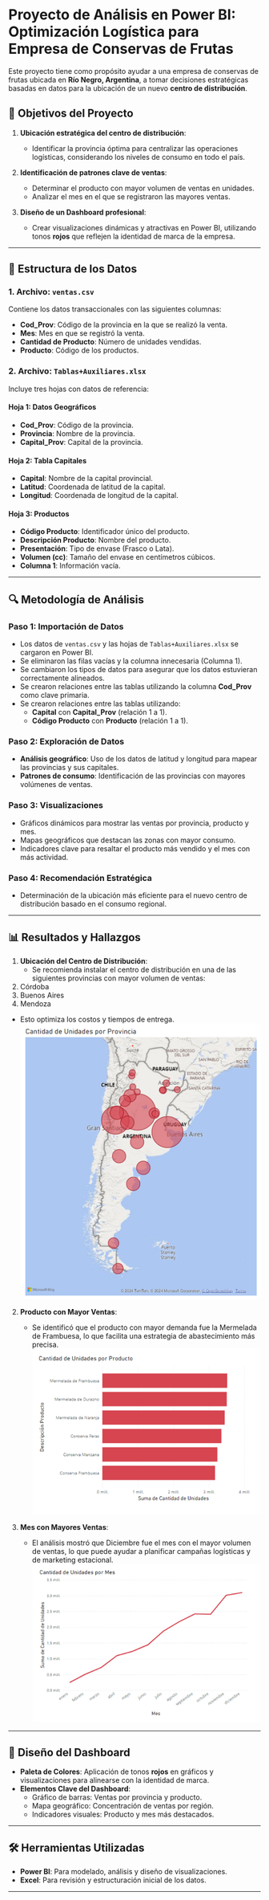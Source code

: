 # Proyecto de Análisis en Power BI: Optimización Logística para Empresa de Conservas de Frutas

Este proyecto tiene como propósito ayudar a una empresa de conservas de frutas ubicada en **Río Negro, Argentina**, a tomar decisiones estratégicas basadas en datos para la ubicación de un nuevo **centro de distribución**.

## 🎯 Objetivos del Proyecto

1. **Ubicación estratégica del centro de distribución**:
   - Identificar la provincia óptima para centralizar las operaciones logísticas, considerando los niveles de consumo en todo el país.

2. **Identificación de patrones clave de ventas**:
   - Determinar el producto con mayor volumen de ventas en unidades.
   - Analizar el mes en el que se registraron las mayores ventas.

3. **Diseño de un Dashboard profesional**:
   - Crear visualizaciones dinámicas y atractivas en Power BI, utilizando tonos **rojos** que reflejen la identidad de marca de la empresa.

---

## 📂 Estructura de los Datos

### **1. Archivo: `ventas.csv`**
Contiene los datos transaccionales con las siguientes columnas:
- **Cod_Prov**: Código de la provincia en la que se realizó la venta.
- **Mes**: Mes en que se registró la venta.
- **Cantidad de Producto**: Número de unidades vendidas.
- **Producto**: Código de los productos.

### **2. Archivo: `Tablas+Auxiliares.xlsx`**
Incluye tres hojas con datos de referencia:

#### **Hoja 1: Datos Geográficos**
- **Cod_Prov**: Código de la provincia.
- **Provincia**: Nombre de la provincia.
- **Capital_Prov**: Capital de la provincia.

#### **Hoja 2: Tabla Capitales**
- **Capital**: Nombre de la capital provincial.
- **Latitud**: Coordenada de latitud de la capital.
- **Longitud**: Coordenada de longitud de la capital.

#### **Hoja 3: Productos**
- **Código Producto**: Identificador único del producto.
- **Descripción Producto**: Nombre del producto.
- **Presentación**: Tipo de envase (Frasco o Lata).
- **Volumen (cc)**: Tamaño del envase en centímetros cúbicos.
- **Columna 1**: Información vacía.

---

## 🔍 Metodología de Análisis

### **Paso 1: Importación de Datos**
- Los datos de `ventas.csv` y las hojas de `Tablas+Auxiliares.xlsx` se cargaron en Power BI.
- Se eliminaron las filas vacías y la columna innecesaria (Columna 1).
- Se cambiaron los tipos de datos para asegurar que los datos estuvieran correctamente alineados.
- Se crearon relaciones entre las tablas utilizando la columna **Cod_Prov** como clave primaria.
- Se crearon relaciones entre las tablas utilizando:
  - **Capital** con **Capital_Prov** (relación 1 a 1).
  - **Código Producto** con **Producto** (relación 1 a 1).

### **Paso 2: Exploración de Datos**
- **Análisis geográfico**: Uso de los datos de latitud y longitud para mapear las provincias y sus capitales.
- **Patrones de consumo**: Identificación de las provincias con mayores volúmenes de ventas.

### **Paso 3: Visualizaciones**
- Gráficos dinámicos para mostrar las ventas por provincia, producto y mes.
- Mapas geográficos que destacan las zonas con mayor consumo.
- Indicadores clave para resaltar el producto más vendido y el mes con más actividad.

### **Paso 4: Recomendación Estratégica**
- Determinación de la ubicación más eficiente para el nuevo centro de distribución basado en el consumo regional.

---

## 📊 Resultados y Hallazgos

1. **Ubicación del Centro de Distribución**:
   - Se recomienda instalar el centro de distribución en una de las siguientes provincias con mayor volumen de ventas:
  1. Córdoba
  2. Buenos Aires
  3. Mendoza
   - Esto optimiza los costos y tiempos de entrega.
![mapa-unidades](imagenes/mapa-unidades.PNG)

2. **Producto con Mayor Ventas**:
   - Se identificó que el producto con mayor demanda fue la Mermelada de Frambuesa, lo que facilita una estrategia de abastecimiento más precisa.
![unidades-producto](imagenes/unidades-producto.PNG)

3. **Mes con Mayores Ventas**:
   - El análisis mostró que Diciembre fue el mes con el mayor volumen de ventas, lo que puede ayudar a planificar campañas logísticas y de marketing estacional.
![unidades-mes](imagenes/unidades-mes.PNG)

---

## 🎨 Diseño del Dashboard

- **Paleta de Colores**: Aplicación de tonos **rojos** en gráficos y visualizaciones para alinearse con la identidad de marca.
- **Elementos Clave del Dashboard**:
  - Gráfico de barras: Ventas por provincia y producto.
  - Mapa geográfico: Concentración de ventas por región.
  - Indicadores visuales: Producto y mes más destacados.

---

## 🛠️ Herramientas Utilizadas

- **Power BI**: Para modelado, análisis y diseño de visualizaciones.
- **Excel**: Para revisión y estructuración inicial de los datos.

---
